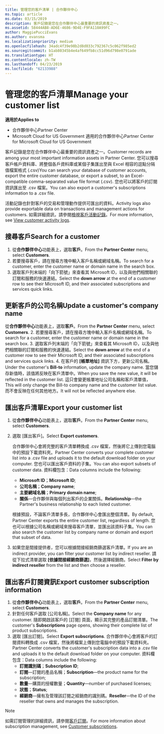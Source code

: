 ```yaml
---
title: 管理您的客戶清單 | 合作夥伴中心
ms.topic: article
ms.date: 03/15/2019
description: 客戶記錄是您在合作夥伴中心最重要的資訊資產之一。
ms.assetid: 58444AB8-AD6E-4686-9D4E-F9FA110A99FC
author: MaggiePucciEvans
ms.author: evansma
ms.localizationpriority: medium
ms.openlocfilehash: 34adc4f39e98b2d8d033c792367c5c062f985ed2
ms.sourcegitcommit: b1ab80345b4e4af649fb8cc51d96d798e0791ade
ms.translationtype: HT
ms.contentlocale: zh-TW
ms.lasthandoff: 04/23/2019
ms.locfileid: "62133988"
---
```

# <a name="manage-your-customer-list"></a><span data-ttu-id="be6b3-103">管理您的客戶清單</span><span class="sxs-lookup"><span data-stu-id="be6b3-103">Manage your customer list</span></span>

<span data-ttu-id="be6b3-104">**適用於**</span><span class="sxs-lookup"><span data-stu-id="be6b3-104">**Applies to**</span></span>

-  <span data-ttu-id="be6b3-105">合作夥伴中心</span><span class="sxs-lookup"><span data-stu-id="be6b3-105">Partner Center</span></span>
-  <span data-ttu-id="be6b3-106">Microsoft Cloud for US Government 適用的合作夥伴中心</span><span class="sxs-lookup"><span data-stu-id="be6b3-106">Partner Center for Microsoft Cloud for US Government</span></span>


<span data-ttu-id="be6b3-107">客戶記錄是您在合作夥伴中心最重要的資訊資產之一。</span><span class="sxs-lookup"><span data-stu-id="be6b3-107">Customer records are among your most important information assets in Partner Center.</span></span> <span data-ttu-id="be6b3-108">您可以搜尋客戶帳戶資料庫、將整個各戶資料庫或某個子集匯出至與 Excel 相容的逗點分隔值檔案格式 (.csv)</span><span class="sxs-lookup"><span data-stu-id="be6b3-108">You can search your database of customer accounts, export the entire customer database, or export a subset, to an Excel-compatible comma-separated value file format (.csv).</span></span> <span data-ttu-id="be6b3-109">您也可以將客戶的訂閱資訊匯出至 .csv 檔案。</span><span class="sxs-lookup"><span data-stu-id="be6b3-109">You can also export a customer's subscriptions information to a .csv file.</span></span>

<span data-ttu-id="be6b3-110">活動記錄也針對客戶的交易和管理動作提供可匯出的資料。</span><span class="sxs-lookup"><span data-stu-id="be6b3-110">Activity logs also provide exportable data on transactions and management actions for customers.</span></span> <span data-ttu-id="be6b3-111">如需詳細資訊，請參閱[檢視客戶活動記錄](activity-logs.md)。</span><span class="sxs-lookup"><span data-stu-id="be6b3-111">For more information, see [View customer activity logs](activity-logs.md).</span></span>


## <a name="search-for-a-customer"></a><span data-ttu-id="be6b3-112">搜尋客戶</span><span class="sxs-lookup"><span data-stu-id="be6b3-112">Search for a customer</span></span>

1.  <span data-ttu-id="be6b3-113">從**合作夥伴中心**功能表上，選取**客戶**。</span><span class="sxs-lookup"><span data-stu-id="be6b3-113">From the **Partner Center** menu, select **Customers**.</span></span>
2.  <span data-ttu-id="be6b3-114">若要搜尋客戶，請在搜尋方塊中輸入客戶名稱或網域名稱。</span><span class="sxs-lookup"><span data-stu-id="be6b3-114">To search for a customer, enter the customer name or domain name in the search box.</span></span>
3.  <span data-ttu-id="be6b3-115">選取客戶列末端的「向下箭號」來查看其 Microsoft ID，以及與他們相關聯的訂閱和服務的快速連結。</span><span class="sxs-lookup"><span data-stu-id="be6b3-115">Select the **down arrow** at the end of a customer row to see their Microsoft ID, and their associated subscriptions and services quick links.</span></span>

## <a name="update-a-customers-company-name"></a><span data-ttu-id="be6b3-116">更新客戶的公司名稱</span><span class="sxs-lookup"><span data-stu-id="be6b3-116">Update a customer's company name</span></span>

<span data-ttu-id="be6b3-117">從**合作夥伴中心**功能表上，選取**客戶**。</span><span class="sxs-lookup"><span data-stu-id="be6b3-117">From the **Partner Center** menu, select **Customers**.</span></span>
2.  <span data-ttu-id="be6b3-118">若要搜尋客戶，請在搜尋方塊中輸入客戶名稱或網域名稱。</span><span class="sxs-lookup"><span data-stu-id="be6b3-118">To search for a customer, enter the customer name or domain name in the search box.</span></span>
3.  <span data-ttu-id="be6b3-119">選取客戶列末端的「向下箭號」來查看其 Microsoft ID，以及與他們相關聯的訂閱和服務的快速連結。</span><span class="sxs-lookup"><span data-stu-id="be6b3-119">Select the **down arrow** at the end of a customer row to see their Microsoft ID, and their associated subscriptions and services quick links.</span></span>
4.  <span data-ttu-id="be6b3-120">在客戶的 **\[帳單地址\]** 資訊下方，更新公司名稱。</span><span class="sxs-lookup"><span data-stu-id="be6b3-120">Under the customer's **Bill-to** information, update the company name.</span></span> <span data-ttu-id="be6b3-121">當您儲存新值時，該值將反映在客戶清單中。</span><span class="sxs-lookup"><span data-stu-id="be6b3-121">When you save the new value, it will be reflected in the customer list.</span></span> <span data-ttu-id="be6b3-122">這只會變更帳單地址公司名稱和客戶清單值，</span><span class="sxs-lookup"><span data-stu-id="be6b3-122">This will only change the Bill-to company name and the customer list value.</span></span> <span data-ttu-id="be6b3-123">而不會反映在任何其他地方。</span><span class="sxs-lookup"><span data-stu-id="be6b3-123">It will not be reflected anywhere else.</span></span>

## <a name="export-your-customer-list"></a><span data-ttu-id="be6b3-124">匯出客戶清單</span><span class="sxs-lookup"><span data-stu-id="be6b3-124">Export your customer list</span></span>

1.  <span data-ttu-id="be6b3-125">從**合作夥伴中心**功能表上，選取**客戶**。</span><span class="sxs-lookup"><span data-stu-id="be6b3-125">From the **Partner Center** menu, select **Customers**.</span></span>
2.  <span data-ttu-id="be6b3-126">選取 \[匯出客戶\]。</span><span class="sxs-lookup"><span data-stu-id="be6b3-126">Select **Export customers**.</span></span>

    <span data-ttu-id="be6b3-127">合作夥伴中心會將完整的客戶清單轉換成 .csv 檔案，然後將它上傳到您電腦中的預設下載資料夾。</span><span class="sxs-lookup"><span data-stu-id="be6b3-127">Partner Center converts your complete customer list into a .csv file and uploads it to the default download folder on your computer.</span></span> <span data-ttu-id="be6b3-128">您也可以匯出客戶資料的子集。</span><span class="sxs-lookup"><span data-stu-id="be6b3-128">You can also export subsets of customer data.</span></span> <span data-ttu-id="be6b3-129">資料欄包含：</span><span class="sxs-lookup"><span data-stu-id="be6b3-129">Data columns include the following:</span></span>

    -   <span data-ttu-id="be6b3-130">**Microsoft ID**；</span><span class="sxs-lookup"><span data-stu-id="be6b3-130">**Microsoft ID**;</span></span>
    -   <span data-ttu-id="be6b3-131">**公司名稱**；</span><span class="sxs-lookup"><span data-stu-id="be6b3-131">**Company name**;</span></span>
    -   <span data-ttu-id="be6b3-132">**主要網域名稱**；</span><span class="sxs-lookup"><span data-stu-id="be6b3-132">**Primary domain name**;</span></span>
    -   <span data-ttu-id="be6b3-133">**關係**—合作夥伴與每個列出客戶的企業關係。</span><span class="sxs-lookup"><span data-stu-id="be6b3-133">**Relationship**—the Partner's business relationship to each listed customer.</span></span>

    <span data-ttu-id="be6b3-134">根據預設，不論客戶清單多長，合作夥伴中心會匯出整個清單。</span><span class="sxs-lookup"><span data-stu-id="be6b3-134">By default, Partner Center exports the entire customer list, regardless of length.</span></span> <span data-ttu-id="be6b3-135">您也可以根據公司名稱或網域來搜尋客戶清單，並匯出該資料子集。</span><span class="sxs-lookup"><span data-stu-id="be6b3-135">You can also search the customer list by company name or domain and export that subset of data.</span></span>

3.  <span data-ttu-id="be6b3-136">如果您是間接提供者，您可以根據間接經銷商篩選客戶清單。</span><span class="sxs-lookup"><span data-stu-id="be6b3-136">If you are an indirect provider, you can filter your customer list by indirect reseller.</span></span> <span data-ttu-id="be6b3-137">請從下拉式清單選取 **\[依據間接經銷商篩選\]**，然後選擇經銷商。</span><span class="sxs-lookup"><span data-stu-id="be6b3-137">Select **Filter by indirect reseller** from the list and then choose a reseller.</span></span>


## <a name="export-customer-subscription-information"></a><span data-ttu-id="be6b3-138">匯出客戶訂閱資訊</span><span class="sxs-lookup"><span data-stu-id="be6b3-138">Export customer subscription information</span></span>

1.  <span data-ttu-id="be6b3-139">從**合作夥伴中心**功能表上，選取**客戶**。</span><span class="sxs-lookup"><span data-stu-id="be6b3-139">From the **Partner Center** menu, select **Customers**.</span></span>
2.  <span data-ttu-id="be6b3-140">針對任何客戶選取 \[公司名稱\]。</span><span class="sxs-lookup"><span data-stu-id="be6b3-140">Select the **Company name** for any customer.</span></span> <span data-ttu-id="be6b3-141">隨即開啟該客戶的 \[訂閱\] 頁面，顯示其完整的產品訂閱清單。</span><span class="sxs-lookup"><span data-stu-id="be6b3-141">The customer's **Subscriptions** page opens, showing their complete list of product subscriptions.</span></span>
3.  <span data-ttu-id="be6b3-142">選取 \[匯出訂閱\]。</span><span class="sxs-lookup"><span data-stu-id="be6b3-142">Select **Export subscriptions**.</span></span> <span data-ttu-id="be6b3-143">合作夥伴中心會將客戶的訂閱資料轉換成 .csv 檔案，然後將檔案上傳到您電腦中的預設下載資料夾。</span><span class="sxs-lookup"><span data-stu-id="be6b3-143">Partner Center converts the customer's subscription data into a .csv file and uploads it to the default download folder on your computer.</span></span> <span data-ttu-id="be6b3-144">資料欄包含：</span><span class="sxs-lookup"><span data-stu-id="be6b3-144">Data columns include the following:</span></span>
    -   <span data-ttu-id="be6b3-145">**訂閱識別碼**；</span><span class="sxs-lookup"><span data-stu-id="be6b3-145">**Subscription ID**;</span></span>
    -   <span data-ttu-id="be6b3-146">**訂閱**—訂閱的產品名稱；</span><span class="sxs-lookup"><span data-stu-id="be6b3-146">**Subscription**—the product name for the subscription;</span></span>
    -   <span data-ttu-id="be6b3-147">**數量**—購買的授權數量；</span><span class="sxs-lookup"><span data-stu-id="be6b3-147">**Quantity**—number of purchased licenses;</span></span>
    -   <span data-ttu-id="be6b3-148">**狀態**；</span><span class="sxs-lookup"><span data-stu-id="be6b3-148">**Status**;</span></span>
    -   <span data-ttu-id="be6b3-149">**經銷商**—擁有及管理該訂閱之經銷商的識別碼。</span><span class="sxs-lookup"><span data-stu-id="be6b3-149">**Reseller**—the ID of the reseller that owns and manages the subscription.</span></span>

> [!NOTE]  
> <span data-ttu-id="be6b3-150">如需訂閱管理的詳細資訊，請參閱[客戶訂閱](customer-subscriptions.md)。</span><span class="sxs-lookup"><span data-stu-id="be6b3-150">For more information about subscription management, see [Customer subscriptions](customer-subscriptions.md).</span></span>

     

 

 



